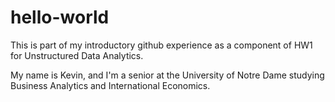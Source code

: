 # hello-world
This is part of my introductory github experience as a component of HW1 for Unstructured Data Analytics. 

My name is Kevin, and I'm a senior at the University of Notre Dame studying Business Analytics and International Economics. 
